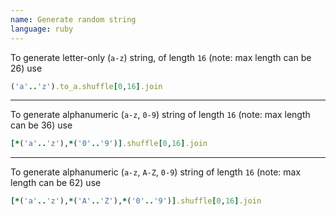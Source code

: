 ```yaml
---
name: Generate random string
language: ruby
---
```

To generate letter-only (`a-z`) string, of length `16` (note: max length can be 26) use

```ruby
('a'..'z').to_a.shuffle[0,16].join
```

---

To generate alphanumeric (`a-z`, `0-9`) string of length `16` (note: max length can be 36) use

```ruby
[*('a'..'z'),*('0'..'9')].shuffle[0,16].join
```

---

To generate alphanumeric (`a-z`, `A-Z`, `0-9`) string of length `16` (note: max length can be 62) use

```ruby
[*('a'..'z'),*('A'..'Z'),*('0'..'9')].shuffle[0,16].join
```
